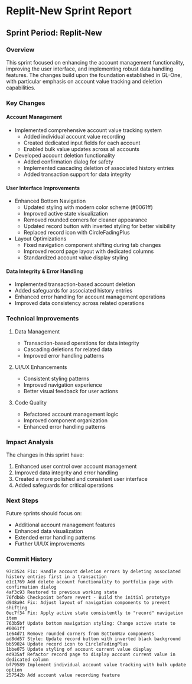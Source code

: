 # Replit-New Sprint Report

## Sprint Period: Replit-New

### Overview
This sprint focused on enhancing the account management functionality, improving the user interface, and implementing robust data handling features. The changes build upon the foundation established in GL-One, with particular emphasis on account value tracking and deletion capabilities.

### Key Changes

#### Account Management
- Implemented comprehensive account value tracking system
  - Added individual account value recording
  - Created dedicated input fields for each account
  - Enabled bulk value updates across all accounts
- Developed account deletion functionality
  - Added confirmation dialog for safety
  - Implemented cascading deletion of associated history entries
  - Added transaction support for data integrity

#### User Interface Improvements
- Enhanced Bottom Navigation
  - Updated styling with modern color scheme (#0061ff)
  - Improved active state visualization
  - Removed rounded corners for cleaner appearance
  - Updated record button with inverted styling for better visibility
  - Replaced record icon with CircleFadingPlus
- Layout Optimizations
  - Fixed navigation component shifting during tab changes
  - Improved record page layout with dedicated columns
  - Standardized account value display styling

#### Data Integrity & Error Handling
- Implemented transaction-based account deletion
- Added safeguards for associated history entries
- Enhanced error handling for account management operations
- Improved data consistency across related operations

### Technical Improvements
1. Data Management
   - Transaction-based operations for data integrity
   - Cascading deletions for related data
   - Improved error handling patterns

2. UI/UX Enhancements
   - Consistent styling patterns
   - Improved navigation experience
   - Better visual feedback for user actions

3. Code Quality
   - Refactored account management logic
   - Improved component organization
   - Enhanced error handling patterns

### Impact Analysis
The changes in this sprint have:
1. Enhanced user control over account management
2. Improved data integrity and error handling
3. Created a more polished and consistent user interface
4. Added safeguards for critical operations

### Next Steps
Future sprints should focus on:
- Additional account management features
- Enhanced data visualization
- Extended error handling patterns
- Further UI/UX improvements

### Commit History
```
97c3524 Fix: Handle account deletion errors by deleting associated history entries first in a transaction
e1c1769 Add delete account functionality to portfolio page with confirmation dialog
4af3c93 Restored to previous working state
76fdb6b Checkpoint before revert - Build the initial prototype
d948a94 Fix: Adjust layout of navigation components to prevent shifting
0ec7f34 Fix: Apply active state consistently to "record" navigation item
763b5bf Update bottom navigation styling: Change active state to #0061ff
1e64d71 Remove rounded corners from BottomNav components
ad8dd57 Style: Update record button with inverted black background
bb59024 Update record icon to CircleFadingPlus
1bbe075 Update styling of account current value display
ed935af Refactor record page to display account current value in dedicated column
bf79589 Implement individual account value tracking with bulk update option
257542b Add account value recording feature
``` 
